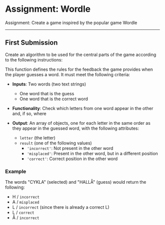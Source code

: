 # Assignment: Wordle

Assignment: Create a game inspired by the popular game Wordle

---

## First Submission

Create an algorithm to be used for the central parts of the game according to the following instructions:

This function defines the rules for the feedback the game provides when the player guesses a word. It must meet the following criteria:

- **Inputs**: Two words (two text strings)
  - One word that is the guess
  - One word that is the correct word

- **Functionality**: Check which letters from one word appear in the other and, if so, where

- **Output**: An array of objects, one for each letter in the same order as they appear in the guessed word, with the following attributes:
  - `letter` (the letter)
  - `result` (one of the following values)
    - `'incorrect'`: Not present in the other word
    - `'misplaced'`: Present in the other word, but in a different position
    - `'correct'`: Correct position in the other word

### Example

The words "CYKLA" (selected) and "HALLÅ" (guess) would return the following:

- H / `incorrect`
- A / `misplaced`
- L / `incorrect` (since there is already a correct L)
- L / `correct`
- Å / `incorrect`
